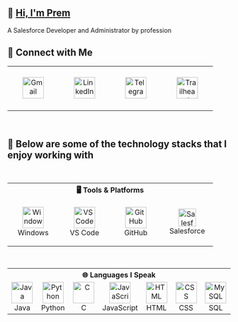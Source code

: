## 👋 [Hi, I'm Prem](https://prem-k-r.github.io/)

A Salesforce Developer and Administrator by profession

## 🔗 Connect with Me

<div align="center">
  <table>
    <tr>
      <td align="center" width="100" height="100">
        <a href="mailto:prem12321kumar@gmail.com">
          <img src="https://upload.wikimedia.org/wikipedia/commons/7/7e/Gmail_icon_%282020%29.svg" width="48"
            height="48" alt="Gmail" />
        </a>
      </td>
      <td align="center" width="100" height="100">
        <a href="https://linkedin.com/in/prem12321kumar">
          <img src="https://skillicons.dev/icons?i=linkedin" width="48" height="48" alt="LinkedIn" />
        </a>
      </td>
      <td align="center" width="100" height="100">
        <a href="https://t.me/prem12321kumar">
          <img src="https://upload.wikimedia.org/wikipedia/commons/8/82/Telegram_logo.svg" width="48" height="48"
            alt="Telegram" />
        </a>
      </td>
      <td align="center" width="100" height="100">
        <a href="https://www.salesforce.com/trailblazer/premkr">
          <img
            src="https://res.cloudinary.com/trailhead/image/upload/public-trailhead/assets/images/trailhead-logo-white-outline.png"
            width="48" height="48" alt="Trailhead" />
        </a>
      </td>
    </tr>
  </table>
</div>

<br>

## 🚀 Below are some of the technology stacks that I enjoy working with

<br>

<div align="center">
  <table>
    <tr>
      <th colspan="4">🖥️ Tools & Platforms</th>
    </tr>
    <tr>
      <td align="center" width="100"> <img src="https://skillicons.dev/icons?i=windows" width="48" height="48"
          alt="Windows" /> <br>Windows </td>
      <td align="center" width="100"> <img src="https://skillicons.dev/icons?i=vscode" width="48" height="48"
          alt="VS Code" /> <br>VS Code </td>
      <td align="center" width="100"> <img src="https://skillicons.dev/icons?i=github" width="48" height="48"
          alt="GitHub" /> <br>GitHub </td>
      <td align="center" width="100" height="106"> <img
          src="https://www.salesforce.com/content/dam/sfdc-docs/www/logos/logo-salesforce.svg" height="40"
          alt="Salesforce" /> <br>Salesforce </td>
    </tr>
  </table>
</div>

<br>

<div align="center">
  <table>
    <tr>
      <th colspan="7">🌐 Languages I Speak</th>
    </tr>
    <tr>
      <td align="center" width="100"> <img src="https://skillicons.dev/icons?i=java" width="48" height="48"
          alt="Java" /> <br>Java </td>
      <td align="center" width="100"> <img src="https://skillicons.dev/icons?i=python" width="48" height="48"
          alt="Python" /> <br>Python </td>
      <td align="center" width="100"> <img src="https://skillicons.dev/icons?i=c" width="48" height="48" alt="C" />
        <br>C </td>
      <td align="center" width="100"> <img src="https://skillicons.dev/icons?i=javascript" width="48" height="48"
          alt="JavaScript" /> <br>JavaScript </td>
      <td align="center" width="100"> <img src="https://skillicons.dev/icons?i=html" width="48" height="48"
          alt="HTML" /> <br>HTML </td>
      <td align="center" width="100"> <img src="https://skillicons.dev/icons?i=css" width="48" height="48" alt="CSS" />
        <br>CSS </td>
      <td align="center" width="100"> <img src="https://skillicons.dev/icons?i=mysql" width="48" height="48"
          alt="MySQL" /> <br>SQL </td>
    </tr>
  </table>
</div>
